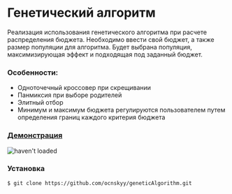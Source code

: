 # Генетический алгоритм
Реализация использования генетического алгоритма при расчете распределения бюджета. Необходимо ввести свой бюджет, а также размер популяции для алгоритма. Будет выбрана популяция, максимизирующая эффект и подходящая под заданный бюджет.
### Особенности:
- Одноточечный кроссовер при скрещивании
- Панмиксия при выборе родителей
- Элитный отбор
- Минимум и максимум бюджета регулируются пользователем путем определения границ каждого критерия бюджета

### [Демонстрация](http://sbiliaiev.github.io/geneticAlgorithm/)
![haven't loaded](http://pp.vk.me/c837522/v837522854/1f9c/WOzO6R2UA2A.jpg)

### Установка
```sh
$ git clone https://github.com/ocnskyy/geneticAlgorithm.git
```
